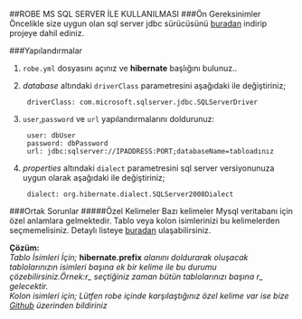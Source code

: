 ##ROBE MS SQL SERVER İLE KULLANILMASI
###Ön Gereksinimler
Öncelikle size uygun olan sql server jdbc sürücüsünü [buradan](http://goo.gl/01Mk9m) indirip projeye dahil ediniz.

###Yapılandırmalar
1. `robe.yml` dosyasını açınız ve  **hibernate** başlığını bulunuz..
2. *database*  altındaki `driverClass` parametresini aşağıdaki ile değiştiriniz;

		driverClass: com.microsoft.sqlserver.jdbc.SQLServerDriver

3. `user`,`password` ve `url` yapılandırmalarını doldurunuz:

		user: dbUser
		password: dbPassword 
		url: jdbc:sqlserver://IPADDRESS:PORT;databaseName=tabloadınız

3. *properties* altındaki `dialect` parametresini sql server versiyonunuza uygun olarak aşağıdaki ile değiştiriniz;

		dialect: org.hibernate.dialect.SQLServer2008Dialect

###Ortak Sorunlar
#####Özel Kelimeler
Bazı kelimeler Mysql veritabanı için özel anlamlara gelmektedir. Tablo veya kolon isimlerinizi bu kelimelerden seçmemelisiniz. Detaylı listeye [buradan](http://goo.gl/nqdIV7) ulaşabilirsiniz.

**Çözüm:**<br/>*Tablo İsimleri İçin;* **hibernate.prefix** *alanını doldurarak oluşacak tablolarınızın isimleri başına ek bir kelime ile bu durumu çözebilirsiniz.Örnek:r_ seçtiğiniz zaman bütün tablolarınızı başına r_ gelecektir.*<br/>
*Kolon isimleri için; Lütfen robe içinde karşılaştığınız özel kelime var ise bize [Github](http://goo.gl/wGvbxr) üzerinden bildiriniz*